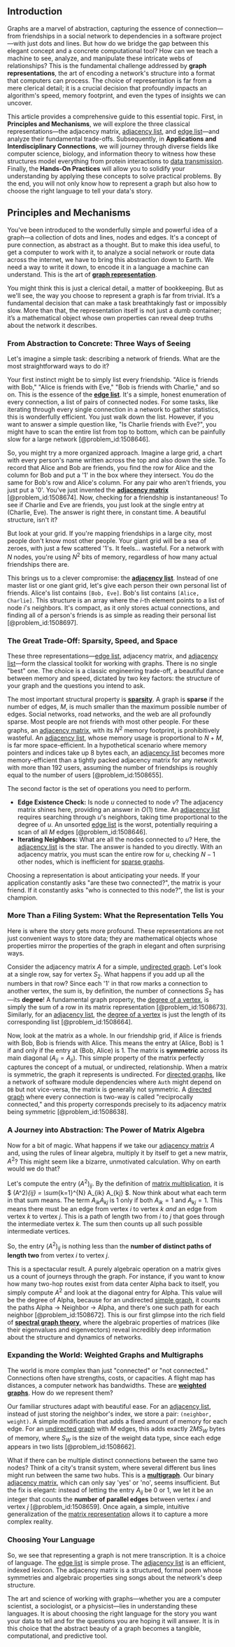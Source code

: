 ## Introduction
Graphs are a marvel of abstraction, capturing the essence of connection—from friendships in a social network to dependencies in a software project—with just dots and lines. But how do we bridge the gap between this elegant concept and a concrete computational tool? How can we teach a machine to see, analyze, and manipulate these intricate webs of relationships? This is the fundamental challenge addressed by **graph representations**, the art of encoding a network's structure into a format that computers can process. The choice of representation is far from a mere clerical detail; it is a crucial decision that profoundly impacts an algorithm's speed, memory footprint, and even the types of insights we can uncover.

This article provides a comprehensive guide to this essential topic. First, in **Principles and Mechanisms**, we will explore the three classical representations—the adjacency matrix, [adjacency list](@article_id:266380), and [edge list](@article_id:265278)—and analyze their fundamental trade-offs. Subsequently, in **Applications and Interdisciplinary Connections**, we will journey through diverse fields like computer science, biology, and information theory to witness how these structures model everything from protein interactions to [data transmission](@article_id:276260). Finally, the **Hands-On Practices** will allow you to solidify your understanding by applying these concepts to solve practical problems. By the end, you will not only know how to represent a graph but also how to choose the right language to tell your data's story.

## Principles and Mechanisms

You've been introduced to the wonderfully simple and powerful idea of a graph—a collection of dots and lines, nodes and edges. It's a concept of pure connection, as abstract as a thought. But to make this idea useful, to get a computer to work with it, to analyze a social network or route data across the internet, we have to bring this abstraction down to Earth. We need a way to write it down, to encode it in a language a machine can understand. This is the art of **[graph representation](@article_id:274062)**.

You might think this is just a clerical detail, a matter of bookkeeping. But as we'll see, the way you choose to represent a graph is far from trivial. It’s a fundamental decision that can make a task breathtakingly fast or impossibly slow. More than that, the representation itself is not just a dumb container; it’s a mathematical object whose own properties can reveal deep truths about the network it describes.

### From Abstraction to Concrete: Three Ways of Seeing

Let's imagine a simple task: describing a network of friends. What are the most straightforward ways to do it?

Your first instinct might be to simply list every friendship. "Alice is friends with Bob," "Alice is friends with Eve," "Bob is friends with Charlie," and so on. This is the essence of the **[edge list](@article_id:265278)**. It's a simple, honest enumeration of every connection, a list of pairs of connected nodes. For some tasks, like iterating through every single connection in a network to gather statistics, this is wonderfully efficient. You just walk down the list. However, if you want to answer a simple question like, "Is Charlie friends with Eve?", you might have to scan the entire list from top to bottom, which can be painfully slow for a large network [@problem_id:1508646].

So, you might try a more organized approach. Imagine a large grid, a chart with every person's name written across the top and also down the side. To record that Alice and Bob are friends, you find the row for Alice and the column for Bob and put a '1' in the box where they intersect. You do the same for Bob's row and Alice's column. For any pair who aren't friends, you just put a '0'. You've just invented the **[adjacency matrix](@article_id:150516)** [@problem_id:1508674]. Now, checking for a friendship is instantaneous! To see if Charlie and Eve are friends, you just look at the single entry at (Charlie, Eve). The answer is right there, in constant time. A beautiful structure, isn't it?

But look at your grid. If you're mapping friendships in a large city, most people don't know most other people. Your giant grid will be a sea of zeroes, with just a few scattered '1's. It feels... wasteful. For a network with $N$ nodes, you're using $N^2$ bits of memory, regardless of how many actual friendships there are.

This brings us to a clever compromise: the **[adjacency list](@article_id:266380)**. Instead of one master list or one giant grid, let's give each person their own personal list of friends. Alice's list contains `[Bob, Eve]`. Bob's list contains `[Alice, Charlie]`. This structure is an array where the $i$-th element points to a list of node $i$'s neighbors. It's compact, as it only stores actual connections, and finding all of a person's friends is as simple as reading their personal list [@problem_id:1508697].

### The Great Trade-Off: Sparsity, Speed, and Space

These three representations—[edge list](@article_id:265278), adjacency matrix, and [adjacency list](@article_id:266380)—form the classical toolkit for working with graphs. There is no single "best" one. The choice is a classic engineering trade-off, a beautiful dance between memory and speed, dictated by two key factors: the structure of your graph and the questions you intend to ask.

The most important structural property is **[sparsity](@article_id:136299)**. A graph is **sparse** if the number of edges, $M$, is much smaller than the maximum possible number of edges. Social networks, road networks, and the web are all profoundly sparse. Most people are not friends with most other people. For these graphs, an [adjacency matrix](@article_id:150516), with its $N^2$ memory footprint, is prohibitively wasteful. An [adjacency list](@article_id:266380), whose memory usage is proportional to $N+M$, is far more space-efficient. In a hypothetical scenario where memory pointers and indices take up 8 bytes each, an [adjacency list](@article_id:266380) becomes more memory-efficient than a tightly packed adjacency matrix for any network with more than 192 users, assuming the number of friendships is roughly equal to the number of users [@problem_id:1508655].

The second factor is the set of operations you need to perform.
- **Edge Existence Check:** Is node $u$ connected to node $v$? The adjacency matrix shines here, providing an answer in $O(1)$ time. An [adjacency list](@article_id:266380) requires searching through $u$'s neighbors, taking time proportional to the degree of $u$. An unsorted [edge list](@article_id:265278) is the worst, potentially requiring a scan of all $M$ edges [@problem_id:1508646].
- **Iterating Neighbors:** What are all the nodes connected to $u$? Here, the [adjacency list](@article_id:266380) is the star. The answer is handed to you directly. With an adjacency matrix, you must scan the entire row for $u$, checking $N-1$ other nodes, which is inefficient for [sparse graphs](@article_id:260945).

Choosing a representation is about anticipating your needs. If your application constantly asks "are these two connected?", the matrix is your friend. If it constantly asks "who is connected to this node?", the list is your champion.

### More Than a Filing System: What the Representation Tells You

Here is where the story gets more profound. These representations are not just convenient ways to store data; they are mathematical objects whose properties mirror the properties of the graph in elegant and often surprising ways.

Consider the adjacency matrix $A$ for a simple, [undirected graph](@article_id:262541). Let's look at a single row, say for vertex $S_2$. What happens if you add up all the numbers in that row? Since each '1' in that row marks a connection to another vertex, the sum is, by definition, the number of connections $S_2$ has—its **degree**! A fundamental graph property, the [degree of a vertex](@article_id:260621), is simply the sum of a row in its matrix representation [@problem_id:1508673]. Similarly, for an [adjacency list](@article_id:266380), the [degree of a vertex](@article_id:260621) is just the length of its corresponding list [@problem_id:1508664].

Now, look at the matrix as a whole. In our friendship grid, if Alice is friends with Bob, Bob is friends with Alice. This means the entry at (Alice, Bob) is 1 if and only if the entry at (Bob, Alice) is 1. The matrix is **symmetric** across its main diagonal ($A_{ij} = A_{ji}$). This simple property of the matrix perfectly captures the concept of a mutual, or undirected, relationship. When a matrix is symmetric, the graph it represents is undirected. For [directed graphs](@article_id:271816), like a network of software module dependencies where `Auth` might depend on `DB` but not vice-versa, the matrix is generally not symmetric. A [directed graph](@article_id:265041) where every connection is two-way is called "reciprocally connected," and this property corresponds precisely to its adjacency matrix being symmetric [@problem_id:1508638].

### A Journey into Abstraction: The Power of Matrix Algebra

Now for a bit of magic. What happens if we take our [adjacency matrix](@article_id:150516) $A$ and, using the rules of linear algebra, multiply it by itself to get a new matrix, $A^2$? This might seem like a bizarre, unmotivated calculation. Why on earth would we do that?

Let's compute the entry $(A^2)_{ij}$. By the definition of [matrix multiplication](@article_id:155541), it is $ (A^2)_{ij} = \sum_{k=1}^{N} A_{ik} A_{kj} $. Now think about what each term in that sum means. The term $A_{ik} A_{kj}$ is 1 only if both $A_{ik}=1$ and $A_{kj}=1$. This means there must be an edge from vertex $i$ to vertex $k$ *and* an edge from vertex $k$ to vertex $j$. This is a path of length two from $i$ to $j$ that goes through the intermediate vertex $k$. The sum then counts up all such possible intermediate vertices.

So, the entry $(A^2)_{ij}$ is nothing less than the **number of distinct paths of length two** from vertex $i$ to vertex $j$.

This is a spectacular result. A purely algebraic operation on a matrix gives us a count of journeys through the graph. For instance, if you want to know how many two-hop routes exist from data center Alpha back to itself, you simply compute $A^2$ and look at the diagonal entry for Alpha. This value will be the degree of Alpha, because for an undirected [simple graph](@article_id:274782), it counts the paths Alpha $\rightarrow$ Neighbor $\rightarrow$ Alpha, and there's one such path for each neighbor [@problem_id:1508672]. This is our first glimpse into the rich field of **[spectral graph theory](@article_id:149904)**, where the algebraic properties of matrices (like their eigenvalues and eigenvectors) reveal incredibly deep information about the structure and dynamics of networks.

### Expanding the World: Weighted Graphs and Multigraphs

The world is more complex than just "connected" or "not connected." Connections often have strengths, costs, or capacities. A flight map has distances, a computer network has bandwidths. These are **[weighted graphs](@article_id:274222)**. How do we represent them?

Our familiar structures adapt with beautiful ease. For an [adjacency list](@article_id:266380), instead of just storing the neighbor's index, we store a pair: `(neighbor, weight)`. A simple modification that adds a fixed amount of memory for each edge. For an [undirected graph](@article_id:262541) with $M$ edges, this adds exactly $2 M S_W$ bytes of memory, where $S_W$ is the size of the weight data type, since each edge appears in two lists [@problem_id:1508662].

What if there can be multiple distinct connections between the same two nodes? Think of a city's transit system, where several different bus lines might run between the same two hubs. This is a **[multigraph](@article_id:261082)**. Our binary [adjacency matrix](@article_id:150516), which can only say 'yes' or 'no', seems insufficient. But the fix is elegant: instead of letting the entry $A_{ij}$ be 0 or 1, we let it be an integer that counts the **number of parallel edges** between vertex $i$ and vertex $j$ [@problem_id:1508659]. Once again, a simple, intuitive generalization of the [matrix representation](@article_id:142957) allows it to capture a more complex reality.

### Choosing Your Language

So, we see that representing a graph is not mere transcription. It is a choice of language. The [edge list](@article_id:265278) is simple prose. The [adjacency list](@article_id:266380) is an efficient, indexed lexicon. The adjacency matrix is a structured, formal poem whose symmetries and algebraic properties sing songs about the network's deep structure.

The art and science of working with graphs—whether you are a computer scientist, a sociologist, or a physicist—lies in understanding these languages. It is about choosing the right language for the story you want your data to tell and for the questions you are hoping it will answer. It is in this choice that the abstract beauty of a graph becomes a tangible, computational, and predictive tool.